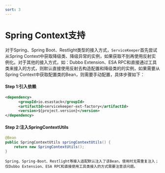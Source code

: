```yaml
---
sort: 3
---
```


# Spring Context支持

对于Spring、Spring Boot、Restlight类型的接入方式，`ServiceKeeper`首先尝试从Spring Context中获取降级类、降级异常的实例，如果获取不到再使用反射实例化。对于其他的接入方式，如：Dubbo Extension、ESA RPC和直接通过工具类来接入的方式，则默认直接使用反射去构造配置和降级类的的实例，如果需要从Spring Context中获取配置类的Bean，则需要手动配置，具体步骤如下：
#### Step 1:引入依赖
```xml
<dependency>
      <groupId>io.esastack</groupId>
      <artifactId>servicekeeper-ext-factory</artifactId>
      <version>${project.version}</version>
</dependency>
```

#### Step 2:注入SpringContextUtils
```java
@Bean
public SpringContextUtils springContextUtils() {
    return new SpringContextUtils();
}
```

```note
Spring、Spring-Boot、Restlight等接入适配默认注入了该Bean，使用时无需重复注入；仅Dubbo Extension、ESA RPC和直接使用工具类接入的方式需要注意该问题。
```
